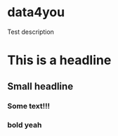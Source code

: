 # data4you
Test description
# This is a headline
## Small headline
### Some text!!!
### **bold** yeah
